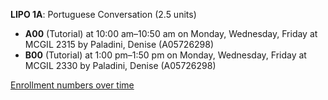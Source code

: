 **LIPO 1A**: Portuguese Conversation (2.5 units)

- **A00** (Tutorial) at 10:00 am–10:50 am on Monday, Wednesday, Friday at MCGIL 2315 by Paladini, Denise (A05726298)
- **B00** (Tutorial) at 1:00 pm–1:50 pm on Monday, Wednesday, Friday at MCGIL 2330 by Paladini, Denise (A05726298)

[Enrollment numbers over time](./LIPO1A.tsv)
